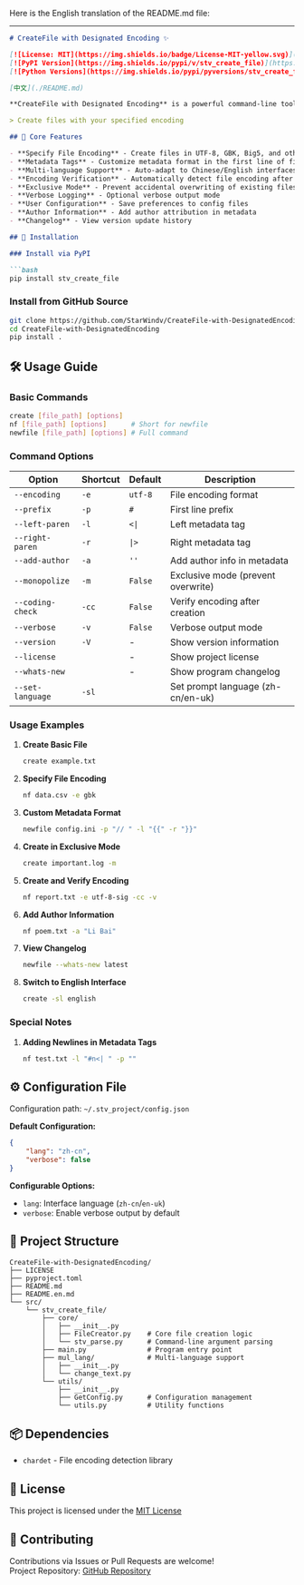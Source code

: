 Here is the English translation of the README.md file:

---

```markdown
# CreateFile with Designated Encoding ✨

[![License: MIT](https://img.shields.io/badge/License-MIT-yellow.svg)](https://github.com/StarWindv/CreateFile-with-DesignatedEncoding/blob/main/LICENSE)
[![PyPI Version](https://img.shields.io/pypi/v/stv_create_file)](https://pypi.org/project/stv_create_file/)
[![Python Versions](https://img.shields.io/pypi/pyversions/stv_create_file)](https://pypi.org/project/stv_create_file/)

[中文](./README.md)

**CreateFile with Designated Encoding** is a powerful command-line tool for creating files with specified encoding formats, supporting custom metadata tags and multi-language prompts.

> Create files with your specified encoding

## 🌟 Core Features

- **Specify File Encoding** - Create files in UTF-8, GBK, Big5, and other encoding formats
- **Metadata Tags** - Customize metadata format in the first line of files
- **Multi-language Support** - Auto-adapt to Chinese/English interfaces
- **Encoding Verification** - Automatically detect file encoding after creation
- **Exclusive Mode** - Prevent accidental overwriting of existing files
- **Verbose Logging** - Optional verbose output mode
- **User Configuration** - Save preferences to config files
- **Author Information** - Add author attribution in metadata
- **Changelog** - View version update history

## 🚀 Installation

### Install via PyPI

```bash
pip install stv_create_file
```

### Install from GitHub Source

```bash
git clone https://github.com/StarWindv/CreateFile-with-DesignatedEncoding.git
cd CreateFile-with-DesignatedEncoding
pip install .
```

## 🛠 Usage Guide

### Basic Commands

```bash
create [file_path] [options]
nf [file_path] [options]      # Short for newfile
newfile [file_path] [options] # Full command
```

### Command Options

| Option           | Shortcut | Default | Description                        |
|------------------|----------|---------|------------------------------------|
| `--encoding`     | `-e`     | `utf-8` | File encoding format               |
| `--prefix`       | `-p`     | `#`     | First line prefix                  |
| `--left-paren`   | `-l`     | `<\|`   | Left metadata tag                  |
| `--right-paren`  | `-r`     | `\|>`   | Right metadata tag                 |
| `--add-author`   | `-a`     | `''`    | Add author info in metadata        |
| `--monopolize`   | `-m`     | `False` | Exclusive mode (prevent overwrite) |
| `--coding-check` | `-cc`    | `False` | Verify encoding after creation     |
| `--verbose`      | `-v`     | `False` | Verbose output mode                |
| `--version`      | `-V`     | -       | Show version information           |
| `--license`      |          | -       | Show project license               |
| `--whats-new`    |          | -       | Show program changelog             |
| `--set-language` | `-sl`    |         | Set prompt language (zh-cn/en-uk)  |

### Usage Examples

1. **Create Basic File**

   ```bash
   create example.txt
   ```

2. **Specify File Encoding**

   ```bash
   nf data.csv -e gbk
   ```

3. **Custom Metadata Format**

   ```bash
   newfile config.ini -p "// " -l "{{" -r "}}"
   ```

4. **Create in Exclusive Mode**

   ```bash
   create important.log -m
   ```

5. **Create and Verify Encoding**

   ```bash
   nf report.txt -e utf-8-sig -cc -v
   ```

6. **Add Author Information**

   ```bash
   nf poem.txt -a "Li Bai"
   ```

7. **View Changelog**

   ```bash
   newfile --whats-new latest
   ```

8. **Switch to English Interface**

   ```bash
   create -sl english
   ```

### Special Notes

1. **Adding Newlines in Metadata Tags**

   ```bash
   nf test.txt -l "#n<| " -p ""
   ```

## ⚙️ Configuration File

Configuration path: `~/.stv_project/config.json`

**Default Configuration:**

```json
{
    "lang": "zh-cn",
    "verbose": false
}
```

**Configurable Options:**

- `lang`: Interface language (`zh-cn`/`en-uk`)
- `verbose`: Enable verbose output by default

## 📂 Project Structure

```
CreateFile-with-DesignatedEncoding/
├── LICENSE
├── pyproject.toml
├── README.md
├── README.en.md
└── src/
    └── stv_create_file/
        ├── core/
        │   ├── __init__.py
        │   ├── FileCreator.py    # Core file creation logic
        │   └── stv_parse.py      # Command-line argument parsing
        ├── main.py               # Program entry point
        ├── mul_lang/             # Multi-language support
        │   ├── __init__.py
        │   └── change_text.py    
        └── utils/
            ├── __init__.py
            ├── GetConfig.py      # Configuration management
            └── utils.py          # Utility functions
```

## 📦 Dependencies

- `chardet` - File encoding detection library

## 📜 License

This project is licensed under the [MIT License](https://github.com/StarWindv/CreateFile-with-DesignatedEncoding/blob/main/LICENSE)

## 🤝 Contributing

Contributions via Issues or Pull Requests are welcome!  
Project Repository: [GitHub Repository](https://github.com/StarWindv/CreateFile-with-DesignatedEncoding)
```
